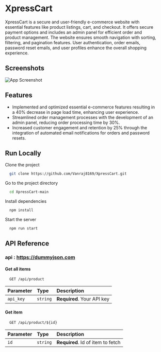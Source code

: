 
# XpressCart

XpressCart is a secure and user-friendly e-commerce website with essential features like product listings, cart, and checkout. It offers secure payment options and includes an admin panel for efficient order and product management. The website ensures smooth navigation with sorting, filtering, and pagination features. User authentication, order emails, password reset emails, and user profiles enhance the overall shopping experience.



## Screenshots

![App Screenshot](![image](https://github.com/Vanraj8169/XpressCart/assets/87256781/45ac260d-78b8-4fed-ad03-59512e00d1c3)
)



## Features

- Implemented and optimized essential e-commerce features resulting in a 40% decrease in page load time, enhancing user experience.
- Streamlined order management processes with the development of an admin panel, reducing order processing time by 30%.
- Increased customer engagement and retention by 25% through the integration of automated email notifications for orders and password resets.



## Run Locally

Clone the project

```bash
  git clone https://github.com/Vanraj8169/XpressCart.git
```

Go to the project directory

```bash
  cd XpressCart-main
```

Install dependencies

```bash
  npm install
```

Start the server

```bash
  npm run start
```

## API Reference
### api : https://dummyjson.com
#### Get all items

```http
  GET /api/product
```

| Parameter | Type     | Description                |
| :-------- | :------- | :------------------------- |
| `api_key` | `string` | **Required**. Your API key |

#### Get item

```http
  GET /api/product/${id}
```

| Parameter | Type     | Description                       |
| :-------- | :------- | :-------------------------------- |
| `id`      | `string` | **Required**. Id of item to fetch |
